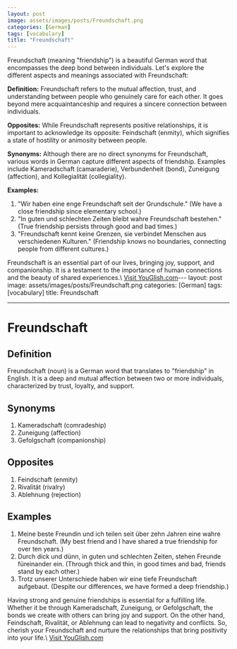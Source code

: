 ```yaml
---
layout: post
image: assets/images/posts/Freundschaft.png
categories: [German]
tags: [vocabulary]
title: "Freundschaft"
---
```


Freundschaft (meaning "friendship") is a beautiful German word that encompasses the deep bond between individuals. Let's explore the different aspects and meanings associated with Freundschaft:

**Definition:** Freundschaft refers to the mutual affection, trust, and understanding between people who genuinely care for each other. It goes beyond mere acquaintanceship and requires a sincere connection between individuals.

**Opposites:** While Freundschaft represents positive relationships, it is important to acknowledge its opposite: Feindschaft (enmity), which signifies a state of hostility or animosity between people.

**Synonyms:** Although there are no direct synonyms for Freundschaft, various words in German capture different aspects of friendship. Examples include Kameradschaft (camaraderie), Verbundenheit (bond), Zuneigung (affection), and Kollegialität (collegiality).

**Examples:**
1. "Wir haben eine enge Freundschaft seit der Grundschule." (We have a close friendship since elementary school.)
2. "In guten und schlechten Zeiten bleibt wahre Freundschaft bestehen." (True friendship persists through good and bad times.)
3. "Freundschaft kennt keine Grenzen, sie verbindet Menschen aus verschiedenen Kulturen." (Friendship knows no boundaries, connecting people from different cultures.)

Freundschaft is an essential part of our lives, bringing joy, support, and companionship. It is a testament to the importance of human connections and the beauty of shared experiences.\ <a id="yg-widget-0" class="youglish-widget" data-query="Freundschaft" data-lang="german" data-components="8412" data-auto-start="0" data-bkg-color="theme_light" data-title="How%20to%20pronounce%20Freundschaft%20in%20German"  rel="nofollow" href="https://youglish.com">Visit YouGlish.com</a><script async src="https://youglish.com/public/emb/widget.js" charset="utf-8"></script>---
layout: post
image: assets/images/posts/Freundschaft.png
categories: [German]
tags: [vocabulary]
title: Freundschaft

---

Freundschaft
=============

Definition
-------------
Freundschaft (noun) is a German word that translates to "friendship" in English. It is a deep and mutual affection between two or more individuals, characterized by trust, loyalty, and support.

Synonyms
-------------
1. Kameradschaft (comradeship)
2. Zuneigung (affection)
3. Gefolgschaft (companionship)

Opposites
--------------
1. Feindschaft (enmity)
2. Rivalität (rivalry)
3. Ablehnung (rejection)

Examples
------------
1. Meine beste Freundin und ich teilen seit über zehn Jahren eine wahre Freundschaft. (My best friend and I have shared a true friendship for over ten years.)
2. Durch dick und dünn, in guten und schlechten Zeiten, stehen Freunde füreinander ein. (Through thick and thin, in good times and bad, friends stand by each other.)
3. Trotz unserer Unterschiede haben wir eine tiefe Freundschaft aufgebaut. (Despite our differences, we have formed a deep friendship.)

Having strong and genuine friendships is essential for a fulfilling life. Whether it be through Kameradschaft, Zuneigung, or Gefolgschaft, the bonds we create with others can bring joy and support. On the other hand, Feindschaft, Rivalität, or Ablehnung can lead to negativity and conflicts. So, cherish your Freundschaft and nurture the relationships that bring positivity into your life.\ <a id="yg-widget-0" class="youglish-widget" data-query="Freundschaft" data-lang="german" data-components="8412" data-auto-start="0" data-bkg-color="theme_light" data-title="How%20to%20pronounce%20Freundschaft%20in%20German"  rel="nofollow" href="https://youglish.com">Visit YouGlish.com</a><script async src="https://youglish.com/public/emb/widget.js" charset="utf-8"></script>